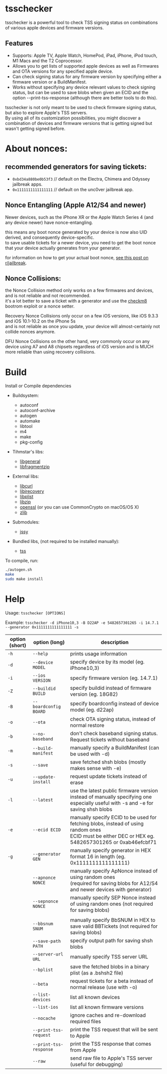 # tsschecker  
tsschecker is a powerful tool to check TSS signing status on combinations of various apple devices and firmware versions.

## Features  
* Supports: Apple TV, Apple Watch, HomePod, iPad, iPhone, iPod touch, M1 Macs and the T2 Coprocessor.
* Allows you to get lists of supported apple devices as well as Firmwares and OTA versions for any specified apple device.
* Can check signing status for any firmware version by specifying either a firmware version or a BuildManifest.
* Works without specifying any device relevant values to check signing status, but can be used to save blobs when given an ECID and the option --print-tss-response (although there are better tools to do this).

tsschecker is not only meant to be used to check firmware signing status, but also to explore Apple's TSS servers.<br/>
By using all of its customization possibilities, you might discover a combination of devices and firmware versions that is getting signed but wasn't getting signed before. 

# About nonces:
## recommended generators for saving tickets:
* `0xbd34a880be0b53f3` // default on the Electra, Chimera and Odyssey jailbreak apps.
* `0x1111111111111111` // default on the unc0ver jailbreak app.

## Nonce Entangling (Apple A12/S4 and newer)
Newer devices, such as the iPhone XR or the Apple Watch Series 4 (and any device newer) have nonce-entangling.

this means any boot nonce generated by your device is now also UID derived, and consequently device-specific.<br/>to save usable tickets for a newer device, you need to get the boot nonce that your device actually generates from your generator.

for information on how to get your actual boot nonce, [see this post on r/jailbreak](https://www.reddit.com/r/jailbreak/comments/cssh8f/tutorial_easiest_way_to_save_blobs_on_a12/).

## Nonce Collisions:

the Nonce Collision method only works on a few firmwares and devices, and is not reliable and not recommended.<br/>it's a lot better to save a ticket with a generator and use the [checkm8](https://github.com/axi0mx/ipwndfu) bootrom exploit or a nonce setter.

Recovery Nonce Collisions only occur on a few iOS versions, like iOS 9.3.3 and iOS 10.1-10.2 on the iPhone 5s<br/>and is not reliable as once you update, your device will almost-certainly not collide nonces anymore.

DFU Nonce Collisions on the other hand, very commonly occur on any device using A7 and A8 chipsets regardless of iOS version and is MUCH more reliable than using recovery collisions.

# Build
Install or Compile dependencies

* Buildsystem:
  * autoconf
  * autoconf-archive
  * autogen
  * automake
  * libtool
  * m4
  * make
  * pkg-config

* Tihmstar's libs:
  * [libgeneral](https://github.com/tihmstar/libgeneral)
  * [libfragmentzip](https://github.com/tihmstar/libfragmentzip)

* External libs:
  * [libcurl](https://curl.haxx.se/libcurl/)
  * [libirecovery](https://github.com/libimobiledevice/libirecovery)
  * [libplist](https://github.com/libimobiledevice/libplist)
  * [libzip](https://libzip.org/)
  * [openssl](https://www.openssl.org/) (or you can use CommonCrypto on macOS/OS X)
  * [zlib](https://zlib.net/)
  
* Submodules:
  * [jssy](https://github.com/tihmstar/jssy)
  
* Bundled libs, (not required to be installed manually):
  * [tss](https://github.com/libimobiledevice)

To compile, run:

```bash
./autogen.sh
make
sudo make install
```

# Help  
Usage: `tsschecker [OPTIONS]`

Example: `tsschecker -d iPhone10,3 -B D22AP -e 5482657301265 -i 14.7.1 --generator 0x1111111111111111 -s`

| option (short) | option (long)             | description                                                                       |
|----------------|---------------------------|-----------------------------------------------------------------------------------|
|  `-h`          | `--help`                  | prints usage information                                                          |        
|  `-d`          | `--device MODEL`          | specify device by its model (eg. iPhone10,3)                                      |
|  `-i`          | `--ios VERSION`           | specify firmware version (eg. 14.7.1)                                             |
|  `-Z`	         | `--buildid BUILD `	       | specify buildid instead of firmware version (eg. 18G82)							                    |
|  `-B` 	        | `--boardconfig BOARD `	   | specify boardconfig instead of device model (eg. d22ap)						                     |
|  `-o`          | `--ota`	                  | check OTA signing status, instead of normal restore                               |
|  `-b`          | `--no-baseband`           | don't check baseband signing status. Request tickets without baseband             |
|  `-m`          | `--build-manifest`        | manually specify a BuildManifest (can be used with -d)                            | 
|  `-s`          | `--save`		     		         | save fetched shsh blobs (mostly makes sense with -e)                              |
|  `-u`          | `--update-install`        | request update tickets instead of erase                                           |  
|  `-l`	         | `--latest`  				          | use the latest public firmware version instead of manually specifying one<br/>especially useful with -s and -e for saving shsh blobs                                                                                                                |
|  `-e`          | `--ecid ECID`	            | manually specify ECID to be used for fetching blobs, instead of using random ones<br/>ECID must be either DEC or HEX eg. 5482657301265 or 0xab46efcbf71                                                                                               |
|  `-g`          | `--generator GEN`         | manually specify generator in HEX format 16 in length (eg. 0x1111111111111111)    |
|      			       | `--apnonce NONCE`   		    | manually specify ApNonce instead of using random ones<br/>(required for saving blobs for A12/S4 and newer devices with generator)                                                                                                                       |
|      			       | `--sepnonce NONCE`        | manually specify SEP Nonce instead of using random ones (not required for saving blobs) 		                   
                                                                                                                                 |
|                | `--bbsnum SNUM`           | manually specify BbSNUM in HEX to save valid BBTickets (not required for saving blobs)                                                                                                                                                                  |
|      			       | `--save-path PATH`        | specify output path for saving shsh blobs 		 											                          |
|                | `--server-url URL`        | manually specify TSS server URL                                                   |
|                | `--bplist`                | save the fetched blobs in a binary plist (as a .bshsh2 file)                      |
|                | `--beta`	                 | request tickets for a beta instead of normal release (use with -o)                |
|                | `--list-devices`          | list all known devices                                                            |
|                | `--list-ios`	             | list all known firmware versions                                                  |
|                | `--nocache`       	       | ignore caches and re-download required files                                      |
|                | `--print-tss-request`     | print the TSS request that will be sent to Apple                                  |
|                | `--print-tss-response`    | print the TSS response that comes from Apple                                      |
|                | `--raw`                   | send raw file to Apple's TSS server (useful for debugging)                        |
